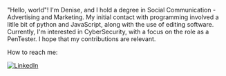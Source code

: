 "Hello, world"! I'm Denise, and I hold a degree in Social Communication - Advertising and Marketing. My initial contact with programming involved a litlle bit of python and JavaScript, along with the use of editing software. Currently, I'm interested in CyberSecurity, with a focus on the role as a PenTester. I hope that my contributions are relevant.

How to reach me:

[![LinkedIn](https://img.shields.io/badge/LinkedIn-000?style=for-the-badge&logo=linkedin&logoColor=0E76A8)]([https://www.linkedin.com/in/SEUUSERNAME/](https://www.linkedin.com/in/dena-denise/)https://www.linkedin.com/in/dena-denise/)
